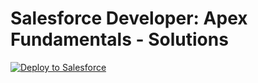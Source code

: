 # Salesforce Developer: Apex Fundamentals - Solutions

<a href="https://githubsfdeploy.herokuapp.com?owner=walters954&repo=salesforcementor-apex-fundamentals&ref=solutions">
  <img alt="Deploy to Salesforce"
       src="https://raw.githubusercontent.com/afawcett/githubsfdeploy/master/deploy.png">
</a>
